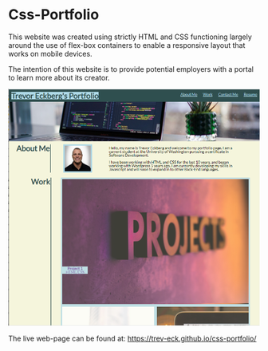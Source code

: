 # Css-Portfolio

This website was created using strictly HTML and CSS functioning largely around the use of flex-box containers to enable a responsive layout that works on mobile devices.

The intention of this website is to provide potential employers with a portal to learn more about its creator.

![portfolio-demo](./assets/images/readme-screenshot.png)

The live web-page can be found at:
https://trev-eck.github.io/css-portfolio/